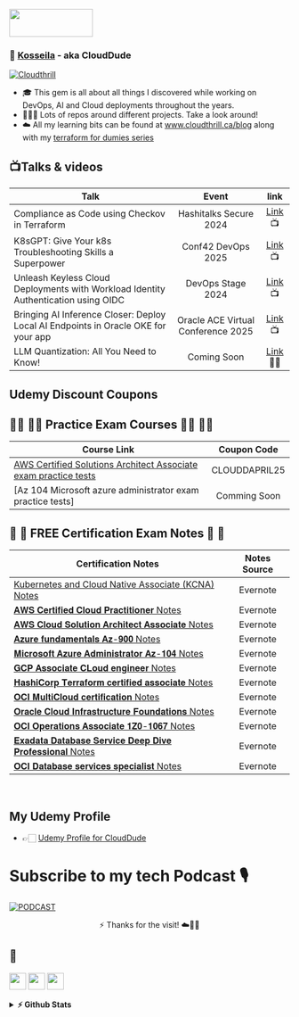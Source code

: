 <p align="justified"> <img src= "https://github.com/vimal-verma/vimal-verma/blob/v2/img/hello.gif" width="150" height="50" /> </p>
    <h3 align="justified"> 👋 <a href="https://github.com/brokedba">Kosseila</a> - aka CloudDude </h3>

[![Cloudthrill](https://github.com/user-attachments/assets/7eeed2e2-2ff3-490e-af03-75ea03a3c6f0)](https://cloudthrill.ca)

- 🎓 This gem is all about all things I discovered while working on DevOps, AI and Cloud deployments throughout the years.
- 👨🏼‍🚀 Lots of repos around different projects. Take a look around!
- ☁️ All my learning bits can be found at www.cloudthrill.ca/blog along with my [terraform for dumies series](http://www.brokedba.com/2021/12/my-terraform-labs-2021-cloud-recap.html)

## **📺Talks & videos**
| Talk | Event | link| 
| ----------- | :---------: |:------------: |
| Compliance as Code using Checkov in Terraform  | Hashitalks Secure 2024 | [Link](https://youtu.be/7UMCpGq15yE?feature=shared) 📺 |
| K8sGPT: Give Your k8s Troubleshooting Skills a Superpower | Conf42 DevOps 2025 | [Link](https://youtu.be/vP6k7k-UAk8?feature=shared) 📺 |
|Unleash Keyless Cloud Deployments with Workload Identity Authentication using OIDC |DevOps Stage 2024|[Link](https://youtu.be/-KqW5HF6TFs?feature=shared&t=11)📺|
|Bringing AI Inference Closer: Deploy Local AI Endpoints in Oracle OKE for your app |Oracle ACE Virtual Conference 2025|[Link](https://apexadb.oracle.com/ords/r/tech/catalog/session-landing-page?p2_event_id=63792836386355741938176589144607332643&debug=LEVEL7&session=600990726418287)📺|
| LLM Quantization: All You Need to Know! | Coming Soon | [Link](https://cloudthrill.ca/llm-quantization-all-you-need-to-know)✍🏻|

## **Udemy Discount Coupons**
## 🧑‍💻 🧑‍💻 Practice Exam Courses 🧑‍💻 🧑‍💻
| Course Link | Coupon Code |
| ----------- | :-----------: |
| [AWS Certified Solutions Architect Associate exam practice tests](https://www.udemy.com/course/practice-exam-aws-solutions-architect-associate) | CLOUDDAPRIL25 |
| [Az 104 Microsoft azure administrator exam practice tests] | Comming Soon |

## 📝 📝 **FREE Certification Exam Notes** 📝 📝

| Certification Notes | Notes Source | 
| ----------- | :-----------: | 
| [Kubernetes and Cloud Native Associate (KCNA) Notes]( https://buff.ly/48ptBuy ) | Evernote |
| [𝐀𝐖𝐒 𝐂𝐞𝐫𝐭𝐢𝐟𝐢𝐞𝐝 𝐂𝐥𝐨𝐮𝐝 𝐏𝐫𝐚𝐜𝐭𝐢𝐭𝐢𝐨𝐧𝐞𝐫 Notes]( https://buff.ly/48ptBuy ) | Evernote |
| [𝐀𝐖𝐒 𝐂𝐥𝐨𝐮𝐝 𝐒𝐨𝐥𝐮𝐭𝐢𝐨𝐧 𝐀𝐫𝐜𝐡𝐢𝐭𝐞𝐜𝐭 𝐀𝐬𝐬𝐨𝐜𝐢𝐚𝐭𝐞 Notes](https://buff.ly/40p72Ey) | Evernote |
| [𝐀𝐳𝐮𝐫𝐞 𝐟𝐮𝐧𝐝𝐚𝐦𝐞𝐧𝐭𝐚𝐥𝐬 𝐀𝐳-𝟗𝟎𝟎 Notes](https://buff.ly/3UsgSl6) | Evernote |
| [𝐌𝐢𝐜𝐫𝐨𝐬𝐨𝐟𝐭 𝐀𝐳𝐮𝐫𝐞 𝐀𝐝𝐦𝐢𝐧𝐢𝐬𝐭𝐫𝐚𝐭𝐨𝐫 𝐀𝐳-𝟏𝟎𝟒 Notes](https://buff.ly/3Uu2mcC) | Evernote |
| [𝐆𝐂𝐏 𝐀𝐬𝐬𝐨𝐜𝐢𝐚𝐭𝐞 𝐂𝐋𝐨𝐮𝐝 𝐞𝐧𝐠𝐢𝐧𝐞𝐞𝐫 Notes](https://buff.ly/3NKVSSU) | Evernote |
| [𝐇𝐚𝐬𝐡𝐢𝐂𝐨𝐫𝐩 𝐓𝐞𝐫𝐫𝐚𝐟𝐨𝐫𝐦 𝐜𝐞𝐫𝐭𝐢𝐟𝐢𝐞𝐝 𝐚𝐬𝐬𝐨𝐜𝐢𝐚𝐭𝐞 Notes](https://buff.ly/4ht0zOX) | Evernote |
| [𝐎𝐂𝐈 𝐌𝐮𝐥𝐭𝐢𝐂𝐥𝐨𝐮𝐝 𝐜𝐞𝐫𝐭𝐢𝐟𝐢𝐜𝐚𝐭𝐢𝐨𝐧 Notes](https://buff.ly/3Ajrk7w) | Evernote |
| [𝐎𝐫𝐚𝐜𝐥𝐞 𝐂𝐥𝐨𝐮𝐝 𝐈𝐧𝐟𝐫𝐚𝐬𝐭𝐫𝐮𝐜𝐭𝐮𝐫𝐞 𝐅𝐨𝐮𝐧𝐝𝐚𝐭𝐢𝐨𝐧𝐬 Notes]( https://buff.ly/4fiDvjK) | Evernote |
| [𝐎𝐂𝐈 𝐎𝐩𝐞𝐫𝐚𝐭𝐢𝐨𝐧𝐬 𝐀𝐬𝐬𝐨𝐜𝐢𝐚𝐭𝐞 𝟏𝐙𝟎-𝟏𝟎𝟔𝟕 Notes](https://buff.ly/3YHY044) | Evernote |
| [𝐄𝐱𝐚𝐝𝐚𝐭𝐚 𝐃𝐚𝐭𝐚𝐛𝐚𝐬𝐞 𝐒𝐞𝐫𝐯𝐢𝐜𝐞 𝐃𝐞𝐞𝐩 𝐃𝐢𝐯𝐞 𝐏𝐫𝐨𝐟𝐞𝐬𝐬𝐢𝐨𝐧𝐚𝐥 Notes](https://buff.ly/4eZ06SM) | Evernote |
| [𝐎𝐂𝐈 𝐃𝐚𝐭𝐚𝐛𝐚𝐬𝐞 𝐬𝐞𝐫𝐯𝐢𝐜𝐞𝐬 𝐬𝐩𝐞𝐜𝐢𝐚𝐥𝐢𝐬𝐭 Notes](https://buff.ly/40mJdNk) | Evernote |
<br>

## **My Udemy Profile**
- 👉🏻 [Udemy Profile for CloudDude]( https://www.udemy.com/user/scofield-18/ "Udemy Profile")


# Subscribe to my tech Podcast 🎙
[![PODCAST](https://github-production-user-asset-6210df.s3.amazonaws.com/29458929/263514581-dcec469a-7e67-466e-ba92-d8ed5512ab1c.png)](https://podcasters.spotify.com/pod/show/techbeats) 
 <p align=center>
⚡ Thanks for the visit! ☁️🤙💪
 </p>

## 💬
[<img src="https://icon.vimalverma.in/img?tool=dev&acol=gold" width="30px">](https://dev.to/cloud_dude)
[<img src="https://icon.vimalverma.in/img?tool=twitter&acol=gold" width="30px">](https://twitter.com/clouddude_)
[<img src="https://icon.vimalverma.in/img?tool=play-button&acol=gold" width="30px">](https://www.youtube.com/@Cloud_Dude)
<br>
<details>	
  <summary><b>⚡ Github Stats</b></summary>
<a href="https://github.com/anuraghazra/github-readme-stats">
  <img height=200 align="center" src="https://github-readme-stats.vercel.app/api?username=brokedba&icons=true&include_all_commits=true&theme=default&show_icons=true&rank_icon=github" />
</a>
</details>	
<!--
**brokedba/brokedba** is a ✨ _special_ ✨ repository because its `README.md` (this file) appears on your GitHub profile.

Here are some ideas to get you started:

- 🔭 I’m currently working on ...
- 🌱 I’m currently learning ...
- 👯 I’m looking to collaborate on ...
- 🤔 I’m looking for help with ...
- 💬 Ask me about ...
- 📫 How to reach me: ...
- 😄 Pronouns: ...
- ⚡ Fun fact: ...
<img src="https://media.giphy.com/media/hvRJCLFzcasrR4ia7z/giphy.gif" width="28">
![Top Langs](https://github-readme-stats.vercel.app/api/top-langs/?username=brokedba&hide_progress=true)
![brokedba's GitHub Stats](https://github-readme-stats.vercel.app/api?username=brokedba&icons=true&include_all_commits=true&theme=default&show_icons=true&rank_icon=github)
<a href="https://github.com/anuraghazra/convoychat">
  <img height=200 align="center" src="https://github-readme-stats.vercel.app/api/top-langs?username=brokedba&hide_progress=true&&hide=PLSQL,plpgSQL,Python&layout=compact&&card_width=320" />
</a>
 
-->
